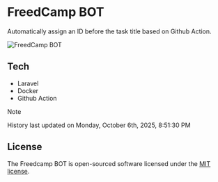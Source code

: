 # FreedCamp BOT

Automatically assign an ID before the task title based on Github Action.

![FreedCamp BOT](https://repository-images.githubusercontent.com/737932867/7d34798b-2680-471c-b089-a78a718d3d6a)

## Tech

- Laravel
- Docker
- Github Action

> [!NOTE]  
> History last updated on Monday, October 6th, 2025, 8:51:30 PM

## License

The Freedcamp BOT is open-sourced software licensed under the [MIT license](https://opensource.org/licenses/MIT).
